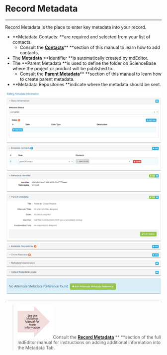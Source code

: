 # Record Metadata

---

Record Metadata is the place to enter key metadata into your record.

* **Metadata Contacts: **are required and selected from your list of contacts. 
  * Consult the [**Contacts**](/contacts.md)** **section of this manual to learn how to add contacts.
* The **Metadata** **Identifier **is automatically created by mdEditor.
* The **Parent Metadata **is used to define the folder on ScienceBase where the project or product will be published to.
  * Consult the [**Parent Metadata**](/record/edit/metadata/parent-metadata.md)** **section of this manual to learn how to create parent metadata.
* **Metadata Repositories **indicate where the metadata should be sent.

![](/assets/metadata_window.png)

---

> ![](/assets/see_full_manual_for.png)Consult the [**Record Metadata**](https://adiwg.gitbooks.io/mdeditor/content/record/edit/metadata.html) ** **section of the full mdEditor manual for instructions on adding additional information into the Metadata Tab.



